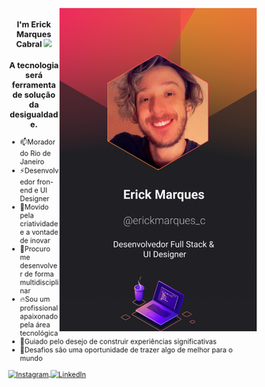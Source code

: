 <a href="https://dev-links-bay.vercel.app/">
<img align="right" Width="400" src="./.github/marqueserick.jpg">
</a>
<h3 align="center">I'm Erick Marques Cabral
<img src="https://raw.githubusercontent.com/kaueMarques/kaueMarques/master/hi.gif" height="30px"/>
</h3>
<h3 align="center">A tecnologia será ferramenta de solução da desigualdade.</h3>

 - 📫Morador do Rio de Janeiro
 - ⚡Desenvolvedor fron-end e UI Designer
 - 🤖Movido pela criatividade e a vontade de inovar
 - 👯Procuro me desenvolver de forma multidisciplinar
 - 🔥Sou um profissional apaixonado pela área tecnológica
 - 🔭Guiado pelo desejo de construir experiências significativas
 - 💬Desafios são uma oportunidade de trazer algo de melhor para o mundo

 <a href="https://www.instagram.com/erickmarques_c/" target="_blank">
  <img align="center" height="30" width="30" src="https://raw.githubusercontent.com/gauravghongde/social-icons/master/SVG/Color/Instagram.svg" alt="Instagram"/>
</a>

<a href="https://www.linkedin.com/in/erick-marques-cabral-999b151b4/" target="_blank">
  <img align="center" height="30" width="30" src="https://cdn.jsdelivr.net/gh/devicons/devicon/icons/linkedin/linkedin-original.svg" alt="LinkedIn"/>
</a>




